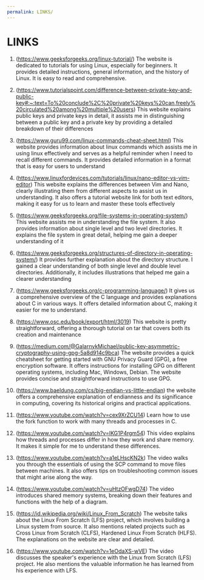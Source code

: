 ```yaml
---
permalink: LINKS/
---
```


# LINKS


1. (https://www.geeksforgeeks.org/linux-tutorial/)
The website is dedicated to tutorials for using Linux, especially for beginners.
It provides detailed instructions, general information, and the history of Linux. It is easy to read and comprehensive.

2. (https://www.tutorialspoint.com/difference-between-private-key-and-public-key#:~:text=To%20conclude%2C%20private%20keys%20can,freely%20circulated%20among%20multiple%20users)
This website explains public keys and private keys in detail, it  assists me in distinguishing between a public key and a private key by providing a detailed breakdown of their differences

3. (https://www.guru99.com/linux-commands-cheat-sheet.html)
This website provides information about linux commands which assists me in using linux effectively and serves as a helpful reminder when I need to recall different commands. It provides detailed information in a format that is easy for users to understand

4. (https://www.linuxfordevices.com/tutorials/linux/nano-editor-vs-vim-editor)
This website explains the differences between Vim and Nano, clearly illustrating them from different aspects to assist us in understanding. It also offers a tutorial website link for both text editors, making it easy for us to learn and master these tools effectively

5. (https://www.geeksforgeeks.org/file-systems-in-operating-system/)
This website assists me in understanding the file system. It also provides information about single level and two level directories. It explains the file system in great detail, helping me gain a deeper understanding of it

6. (https://www.geeksforgeeks.org/structures-of-directory-in-operating-system/)
It provides further explanation about the directory structure. I gained a clear understanding of both single level and double level directories. Additionally, it includes illustrations that helped me gain a clearer understanding

7. (https://www.geeksforgeeks.org/c-programming-language/)
It gives us a comprehensive overview of the C language and provides explanations about C in various ways. It offers detailed information about C, making it easier for me to understand.

8. (https://www.osc.edu/book/export/html/3019)
This website is pretty straightforward, offering a thorough tutorial on tar that covers both its creation and maintenance

9. (https://medium.com/@GalarnykMichael/public-key-asymmetric-cryptography-using-gpg-5a8d914c9bca)
The website provides a quick cheatsheet for getting started with GNU Privacy Guard (GPG), a free encryption software. It offers instructions for installing GPG on different operating systems, including Mac, Windows, Debian. The website provides concise and straightforward instructions to use GPG.

10. (https://www.baeldung.com/cs/big-endian-vs-little-endian)
the website offers a comprehensive explanation of endianness and its significance in computing, covering its historical origins and practical applications.

11. (https://www.youtube.com/watch?v=cex9XrZCU14)
Learn how to use the fork function to work with many threads and processes in C.

12. (https://www.youtube.com/watch?v=IKG1P4rgm54)
This video explains how threads and processes differ in how they work and share memory. It makes it simple for me to understand these differences.

13. (https://www.youtube.com/watch?v=a1eLHscKN2k)
The video walks you through the essentials of using the SCP command to move files between machines. It also offers tips on troubleshooting common issues that might arise along the way.

14. (https://www.youtube.com/watch?v=uHtzOFwgD74)
The video introduces shared memory systems, breaking down their features and functions with the help of a diagram.

15. (https://id.wikipedia.org/wiki/Linux_From_Scratch)
The website talks about the Linux From Scratch (LFS) project, which involves building a Linux system from source. It also mentions related projects such as Cross Linux from Scratch (CLFS), Hardened Linux From Scratch (HLFS). The explanations on the website are clear and detailed.

16. (https://www.youtube.com/watch?v=1eOdaXS-wVE)
The video discusses the speaker's experience with the Linux from Scratch (LFS) project. He also mentions the valuable information he has learned from his experience with LFS.

